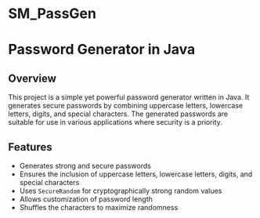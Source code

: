 # SM_PassGen
# Password Generator in Java

## Overview

This project is a simple yet powerful password generator written in Java. It generates secure passwords by combining uppercase letters, lowercase letters, digits, and special characters. The generated passwords are suitable for use in various applications where security is a priority.

## Features

- Generates strong and secure passwords
- Ensures the inclusion of uppercase letters, lowercase letters, digits, and special characters
- Uses `SecureRandom` for cryptographically strong random values
- Allows customization of password length
- Shuffles the characters to maximize randomness
